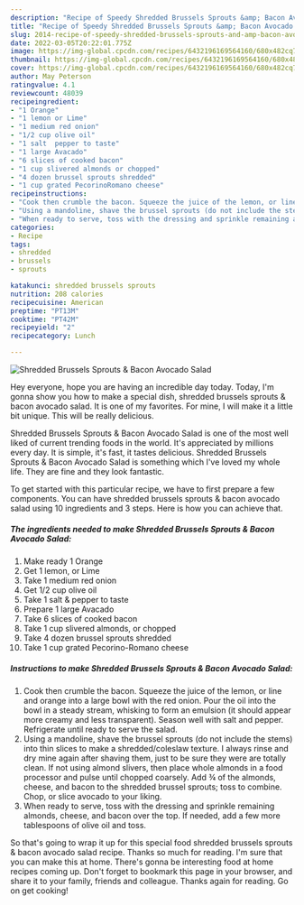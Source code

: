 ```yaml
---
description: "Recipe of Speedy Shredded Brussels Sprouts &amp; Bacon Avocado Salad"
title: "Recipe of Speedy Shredded Brussels Sprouts &amp; Bacon Avocado Salad"
slug: 2014-recipe-of-speedy-shredded-brussels-sprouts-and-amp-bacon-avocado-salad
date: 2022-03-05T20:22:01.775Z
image: https://img-global.cpcdn.com/recipes/6432196169564160/680x482cq70/shredded-brussels-sprouts-bacon-avocado-salad-recipe-main-photo.jpg
thumbnail: https://img-global.cpcdn.com/recipes/6432196169564160/680x482cq70/shredded-brussels-sprouts-bacon-avocado-salad-recipe-main-photo.jpg
cover: https://img-global.cpcdn.com/recipes/6432196169564160/680x482cq70/shredded-brussels-sprouts-bacon-avocado-salad-recipe-main-photo.jpg
author: May Peterson
ratingvalue: 4.1
reviewcount: 48039
recipeingredient:
- "1 Orange"
- "1 lemon or Lime"
- "1 medium red onion"
- "1/2 cup olive oil"
- "1 salt  pepper to taste"
- "1 large Avacado"
- "6 slices of cooked bacon"
- "1 cup slivered almonds or chopped"
- "4 dozen brussel sprouts shredded"
- "1 cup grated PecorinoRomano cheese"
recipeinstructions:
- "Cook then crumble the bacon. Squeeze the juice of the lemon, or line and orange into a large bowl with the red onion. Pour the oil into the bowl in a steady stream, whisking to form an emulsion (it should appear more creamy and less transparent). Season well with salt and pepper. Refrigerate until ready to serve the salad."
- "Using a mandoline, shave the brussel sprouts (do not include the stems) into thin slices to make a shredded/coleslaw texture. I always rinse and dry mine again after shaving them, just to be sure they were are totally clean. If not using almond slivers, then place whole almonds in a food processor and pulse until chopped coarsely. Add ¾ of the almonds, cheese, and bacon to the shredded brussel sprouts; toss to combine. Chop, or slice avocado to your liking."
- "When ready to serve, toss with the dressing and sprinkle remaining almonds, cheese, and bacon over the top. If needed, add a few more tablespoons of olive oil and toss."
categories:
- Recipe
tags:
- shredded
- brussels
- sprouts

katakunci: shredded brussels sprouts 
nutrition: 208 calories
recipecuisine: American
preptime: "PT13M"
cooktime: "PT42M"
recipeyield: "2"
recipecategory: Lunch

---
```



![Shredded Brussels Sprouts & Bacon Avocado Salad](https://img-global.cpcdn.com/recipes/6432196169564160/680x482cq70/shredded-brussels-sprouts-bacon-avocado-salad-recipe-main-photo.jpg)

Hey everyone, hope you are having an incredible day today. Today, I'm gonna show you how to make a special dish, shredded brussels sprouts & bacon avocado salad. It is one of my favorites. For mine, I will make it a little bit unique. This will be really delicious.

Shredded Brussels Sprouts & Bacon Avocado Salad is one of the most well liked of current trending foods in the world. It's appreciated by millions every day. It is simple, it's fast, it tastes delicious. Shredded Brussels Sprouts & Bacon Avocado Salad is something which I've loved my whole life. They are fine and they look fantastic.




To get started with this particular recipe, we have to first prepare a few components. You can have shredded brussels sprouts & bacon avocado salad using 10 ingredients and 3 steps. Here is how you can achieve that.

<!--inarticleads1-->

##### The ingredients needed to make Shredded Brussels Sprouts & Bacon Avocado Salad:

1. Make ready 1 Orange
1. Get 1 lemon, or Lime
1. Take 1 medium red onion
1. Get 1/2 cup olive oil
1. Take 1 salt & pepper to taste
1. Prepare 1 large Avacado
1. Take 6 slices of cooked bacon
1. Take 1 cup slivered almonds, or chopped
1. Take 4 dozen brussel sprouts shredded
1. Take 1 cup grated Pecorino-Romano cheese




<!--inarticleads2-->

##### Instructions to make Shredded Brussels Sprouts & Bacon Avocado Salad:

1. Cook then crumble the bacon. Squeeze the juice of the lemon, or line and orange into a large bowl with the red onion. Pour the oil into the bowl in a steady stream, whisking to form an emulsion (it should appear more creamy and less transparent). Season well with salt and pepper. Refrigerate until ready to serve the salad.
1. Using a mandoline, shave the brussel sprouts (do not include the stems) into thin slices to make a shredded/coleslaw texture. I always rinse and dry mine again after shaving them, just to be sure they were are totally clean. If not using almond slivers, then place whole almonds in a food processor and pulse until chopped coarsely. Add ¾ of the almonds, cheese, and bacon to the shredded brussel sprouts; toss to combine. Chop, or slice avocado to your liking.
1. When ready to serve, toss with the dressing and sprinkle remaining almonds, cheese, and bacon over the top. If needed, add a few more tablespoons of olive oil and toss.




So that's going to wrap it up for this special food shredded brussels sprouts & bacon avocado salad recipe. Thanks so much for reading. I'm sure that you can make this at home. There's gonna be interesting food at home recipes coming up. Don't forget to bookmark this page in your browser, and share it to your family, friends and colleague. Thanks again for reading. Go on get cooking!
